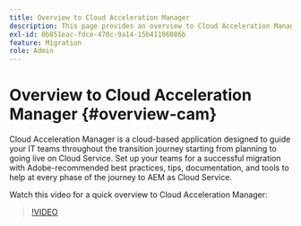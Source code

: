 ```yaml
---
title: Overview to Cloud Acceleration Manager
description: This page provides an overview to Cloud Acceleration Manager.
exl-id: 0b851eac-fdce-470c-9a14-15b41106086b
feature: Migration
role: Admin
---
```

# Overview to Cloud Acceleration Manager {#overview-cam}

Cloud Acceleration Manager is a cloud-based application designed to guide your IT teams throughout the transition journey starting from planning to going live on Cloud Service. Set up your teams for a successful migration with Adobe-recommended best practices, tips, documentation, and tools to help at every phase of the journey to AEM as Cloud Service.

Watch this video for a quick overview to Cloud Acceleration Manager:

>[!VIDEO](https://video.tv.adobe.com/v/335547)
